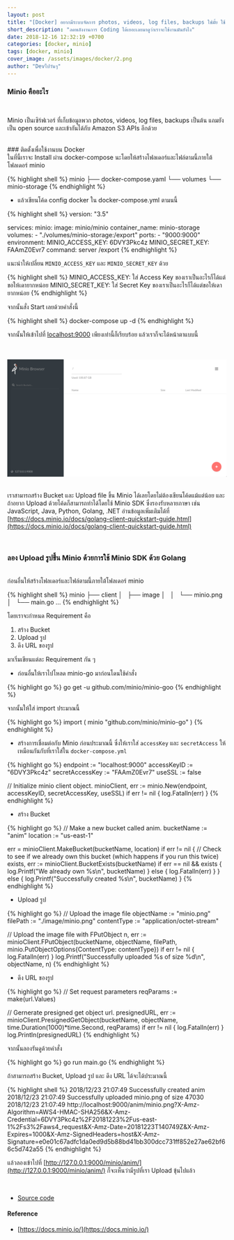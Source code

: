 ```yaml
---
layout: post
title: "[Docker] อยากมีระบบจัดการ photos, videos, log files, backups ใช่มั้ย ใช้ Minio สิรอไร"
short_description: "ลดพลังงานการ Coding ได้เยอะเลยมาดูว่าเราจะใช้งานมันยังไง"
date: 2018-12-16 12:32:19 +0700
categories: [docker, minio]
tags: [docker, minio]
cover_image: /assets/images/docker/2.png
author: "Devไปวันๆ"
---
```


### Minio คืออะไร

<br>

Minio เป็นเซิร์ฟเวอร์ ที่เก็บข้อมูลพวก photos, videos, log files, backups เป็นต้น แถมยังเป็น open source และเข้ากันได้กับ Amazon S3 APIs อีกด้วย

<br>
### ติดตั้งเพื่อใช้งานบน Docker

<br>
ในที่นี้เราจะ Install ผ่าน docker-compose นะโดยให้สร้างโฟลเดอร์และไฟล์ตามนี้ภายใต้โฟลเดอร์ minio

{% highlight shell %}
minio
├── docker-compose.yaml
└── volumes
    └── minio-storage
{% endhighlight %}

- แล้วเขียนโค้ด config docker ใน docker-compose.yml ตามนนี้

{% highlight shell %}
version: "3.5"

services:
  minio:
    image: minio/minio
    container_name: minio-storage
    volumes:
      - "./volumes/minio-storage:/export"
    ports:
      - "9000:9000"
    environment:
      MINIO_ACCESS_KEY: 6DVY3Pkc4z
      MINIO_SECRET_KEY: FAAmZ0Evr7
    command: server /export
{% endhighlight %}

แนะนำให้เปลี่ยน `MINIO_ACCESS_KEY` และ `MINIO_SECRET_KEY` ด้วย

{% highlight shell %}
MINIO_ACCESS_KEY: ใส่ Access Key ของเราเป็นอะไรก็ได้แต่ขอให้เดายากหน่อย
MINIO_SECRET_KEY: ใส่ Secret Key ของเราเป็นอะไรก็ได้แต่ขอให้เดายากหน่อย
{% endhighlight %}

จากนั้นสั่ง Start เลยด้วยคำสั่งนี้

{% highlight shell %}
docker-compose up -d
{% endhighlight %}

จากนั้นให้เข้าไปที่ [localhost:9000](http://localhost:9000) เพียงเท่านี้ก็เรียบร้อย แล้วเราก็จะได้หน้าตาแบบนี้

<br>
<br>

<img src="/assets/images/docker/2-1.png"/>

<br>
<br>

เราสามารถสร้าง Bucket และ Upload file ขึ้น Minio ได้เลยโดยไม่ต้องเขียนโค้ดแม้แต่น้อย และถ้าอยาก Upload ด้วยโค้ดก็สามารถทำได้โดยใช้ Minio SDK ซึ่งรองรับหลายภาษา เช่น JavaScript, Java, Python, Golang, .NET อ่านข้อมูลเพิ่มเติมได้ที่ [https://docs.minio.io/docs/golang-client-quickstart-guide.html](https://docs.minio.io/docs/golang-client-quickstart-guide.html)

<br>

### ลอง Upload รูปขึ้น Minio ด้วยการใช้ Minio SDK ด้วย Golang

<br>
ก่อนอื่นให้สร้างโฟลเดอร์และไฟล์ตามนี้ภายใต้โฟลเดอร์ minio

{% highlight shell %}
minio
├── client
│   ├── image
│   │   └── minio.png
│   └── main.go
...
{% endhighlight %}

โดยเราจะกำหนด Requirement คือ <br>

1. สร้าง Bucket
2. Upload รูป
3. ดึง URL ของรูป

มาเริ่มเขียนแต่ละ Requirement กัน ๆ

- ก่อนอื่นให้เราไปโหลด minio-go มาก่อนโดนใช้คำสั่ง

{% highlight go %}
go get -u github.com/minio/minio-goo
{% endhighlight %}

จากนั้นให้ใส่ import ประมาณนี้

{% highlight go %}
import (
minio "github.com/minio/minio-go"
)
{% endhighlight %}

- สร้างการเชื่อมต่อกับ Minio ก่อนประมาณนี้ ซึ่งให้เราใส่ `accessKey` และ `secretAccess` ให้เหมือนกันกับที่เราใส่ใน `docker-compose.yml`

{% highlight go %}
endpoint := "localhost:9000"
accessKeyID := "6DVY3Pkc4z"
secretAccessKey := "FAAmZ0Evr7"
useSSL := false

// Initialize minio client object.
minioClient, err := minio.New(endpoint, accessKeyID, secretAccessKey, useSSL)
if err != nil {
log.Fatalln(err)
}
{% endhighlight %}

- สร้าง Bucket

{% highlight go %}
// Make a new bucket called anim.
bucketName := "anim"
location := "us-east-1"

err = minioClient.MakeBucket(bucketName, location)
if err != nil {
// Check to see if we already own this bucket (which happens if you run this twice)
exists, err := minioClient.BucketExists(bucketName)
if err == nil && exists {
log.Printf("We already own %s\n", bucketName)
} else {
log.Fatalln(err)
}
} else {
log.Printf("Successfully created %s\n", bucketName)
}
{% endhighlight %}

- Upload รูป

{% highlight go %}
// Upload the image file
objectName := "minio.png"
filePath := "./image/minio.png"
contentType := "application/octet-stream"

// Upload the image file with FPutObject
n, err := minioClient.FPutObject(bucketName, objectName, filePath, minio.PutObjectOptions{ContentType: contentType})
if err != nil {
log.Fatalln(err)
}
log.Printf("Successfully uploaded %s of size %d\n", objectName, n)
{% endhighlight %}

- ดึง URL ของรูป

{% highlight go %}
// Set request parameters
reqParams := make(url.Values)

// Gernerate presigned get object url.
presignedURL, err := minioClient.PresignedGetObject(bucketName, objectName, time.Duration(1000)\*time.Second, reqParams)
if err != nil {
log.Fatalln(err)
}
log.Println(presignedURL)
{% endhighlight %}

จากนั้นลองรันดูด้วยคำสั่ง

{% highlight go %}
go run main.go
{% endhighlight %}

ถ้าสามารถสร้าง Bucket, Upload รูป และ ดึง URL ได้จะได้ประมาณนี้

{% highlight shell %}
2018/12/23 21:07:49 Successfully created anim
2018/12/23 21:07:49 Successfully uploaded minio.png of size 47030
2018/12/23 21:07:49 http://localhost:9000/anim/minio.png?X-Amz-Algorithm=AWS4-HMAC-SHA256&X-Amz-Credential=6DVY3Pkc4z%2F20181223%2Fus-east-1%2Fs3%2Faws4_request&X-Amz-Date=20181223T140749Z&X-Amz-Expires=1000&X-Amz-SignedHeaders=host&X-Amz-Signature=e0e01c67adfc1da0ed9d5b88bd41bb300dcc731ff852e27ae62bf66c5d742a55
{% endhighlight %}

แล้วลองเข้าไปที่ [http://127.0.0.1:9000/minio/anim/](http://127.0.0.1:9000/minio/anim/) ก็จะเห็นว่ามีรูปที่เรา Upload ขุ้นไปแล้ว

<br>

- [Source code](https://raboninco.com/XBgy)

#### Reference

- [https://docs.minio.io/](https://docs.minio.io/)

<br>
